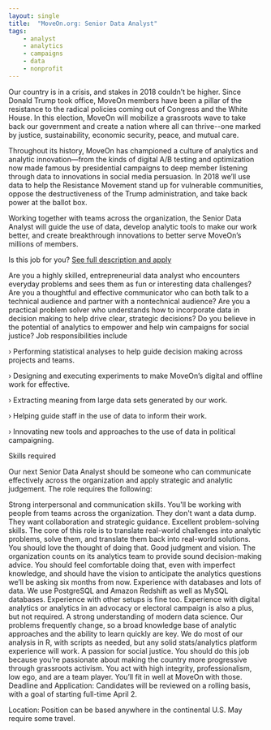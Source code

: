 ```yaml
---
layout: single
title:  "MoveOn.org: Senior Data Analyst"
tags: 
    - analyst
    - analytics
    - campaigns
    - data
    - nonprofit
---
```

Our country is in a crisis, and stakes in 2018 couldn’t be higher. Since Donald Trump took office, MoveOn members have been a pillar of the resistance to the radical policies coming out of Congress and the White House. In this election, MoveOn will mobilize a grassroots wave to take back our government and create a nation where all can thrive--one marked by justice, sustainability, economic security, peace, and mutual care.

Throughout its history, MoveOn has championed a culture of analytics and analytic innovation—from the kinds of digital A/B testing and optimization now made famous by presidential campaigns to deep member listening through data to innovations in social media persuasion. In 2018 we’ll use data to help the Resistance Movement stand up for vulnerable communities, oppose the destructiveness of the Trump administration, and take back power at the ballot box.

Working together with teams across the organization, the Senior Data Analyst will guide the use of data, develop analytic tools to make our work better, and create breakthrough innovations to better serve MoveOn’s millions of members.

Is this job for you? [See full description and apply](https://boards.greenhouse.io/moveonorg/jobs/984755?gh_src=dgyj7b1#.Wlu_iK6nH3g)

Are you a highly skilled, entrepreneurial data analyst who encounters everyday problems and sees them as fun or interesting data challenges?
Are you a thoughtful and effective communicator who can both talk to a technical audience and partner with a nontechnical audience?
Are you a practical problem solver who understands how to incorporate data in decision making to help drive clear, strategic decisions?
Do you believe in the potential of analytics to empower and help win campaigns for social justice?
Job responsibilities include

› Performing statistical analyses to help guide decision making across projects and teams.

› Designing and executing experiments to make MoveOn’s digital and offline work for effective.

› Extracting meaning from large data sets generated by our work.

› Helping guide staff in the use of data to inform their work.

› Innovating new tools and approaches to the use of data in political campaigning.

 

Skills required

Our next Senior Data Analyst should be someone who can communicate effectively across the organization and apply strategic and analytic judgement. The role requires the following:

Strong interpersonal and communication skills. You'll be working with people from teams across the organization. They don't want a data dump. They want collaboration and strategic guidance.
Excellent problem-solving skills. The core of this role is to translate real-world challenges into analytic problems, solve them, and translate them back into real-world solutions. You should love the thought of doing that.
Good judgment and vision. The organization counts on its analytics team to provide sound decision-making advice. You should feel comfortable doing that, even with imperfect knowledge, and should have the vision to anticipate the analytics questions we’ll be asking six months from now.
Experience with databases and lots of data. We use PostgreSQL and Amazon Redshift as well as MySQL databases. Experience with other setups is fine too. Experience with digital analytics or analytics in an advocacy or electoral campaign is also a plus, but not required.
A strong understanding of modern data science. Our problems frequently change, so a broad knowledge base of analytic approaches and the ability to learn quickly are key. We do most of our analysis in R, with scripts as needed, but any solid stats/analytics platform experience will work.
A passion for social justice. You should do this job because you’re passionate about making the country more progressive through grassroots activism.
You act with high integrity, professionalism, low ego, and are a team player.  You’ll fit in well at MoveOn with those.
Deadline and Application: Candidates will be reviewed on a rolling basis, with a goal of starting full-time April 2.

Location: Position can be based anywhere in the continental U.S. May require some travel.
